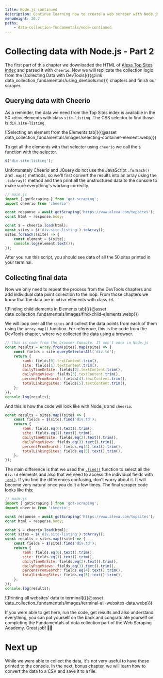 ```yaml
---
title: Node.js continued
description: Continue learning how to create a web scraper with Node.js and cheerio. Learn how to parse HTML and print results.
menuWeight: 20.7
paths:
    - data-collection-fundamentals/node-continued
---
```


# [](#collecting-data-with-node) Collecting data with Node.js - Part 2

The first part of this chapter we downloaded the HTML of [Alexa Top Sites index](https://www.alexa.com/topsites) and parsed it with `cheerio`. Now we will replicate the collection logic from the [Collecting Data with DevTools]({{@link data_collection_fundamentals/using_devtools.md}}) chapters and finish our scraper.

## [](#querying-with-cheerio) Querying data with Cheerio

As a reminder, the data we need from the Top Sites index is available in the 50 `<div>` elements with class `site-listing`. The CSS selector to find those is `div.site-listing`.

![Selecting an element from the Elements tab]({{@asset data_collection_fundamentals/images/selecting-container-element.webp}})

To get all the elements with that selector using `cheerio` we call the `$` function with the selector.

```js
$('div.site-listing');
```

Unfortunately Cheerio and JQuery do not use the JavaScript `.forEach()` and `.map()` methods, so we'll first convert the results into an array using the `.toArray()` method and then print all the unstructured data to the console to make sure everything's working correctly.

```js
// main.js
import { gotScraping } from 'got-scraping';
import cheerio from 'cheerio';

const response = await gotScraping('https://www.alexa.com/topsites');
const html = response.body;

const $ = cheerio.load(html);
const sites = $('div.site-listing').toArray();
sites.forEach((site) => {
    const element = $(site);
    console.log(element.text());
});
```

After you run this script, you should see data of all the 50 sites printed in your terminal.

## [](#collecting-data) Collecting final data

Now we only need to repeat the process from the DevTools chapters and add individual data point collection to the loop. From those chapters we know that the data are in `<div>` elements with class `td`.

![Finding child elements in Elements tab]({{@asset data_collection_fundamentals/images/find-child-elements.webp}})

We will loop over all the `sites` and collect the data points from each of them using the `array.map()` function. For reference, this is the code from the DevTools chapter, where we collected the data using a browser.

```js
// This is code from the browser Console. It won't work in Node.js
const results = Array.from(sites).map((site) => {
    const fields = site.querySelectorAll('div.td');
    return {
        rank: fields[0].textContent.trim(),
        site: fields[1].textContent.trim(),
        dailyTimeOnSite: fields[2].textContent.trim(),
        dailyPageViews: fields[3].textContent.trim(),
        percentFromSearch: fields[4].textContent.trim(),
        totalLinkingSites: fields[5].textContent.trim(),
    };
});
console.log(results);
```

And this is how the code will look like with Node.js and `cheerio`.

```js
const results = sites.map((site) => {
    const fields = $(site).find('div.td');
    return {
        rank: fields.eq(0).text().trim(),
        site: fields.eq(1).text().trim(),
        dailyTimeOnSite: fields.eq(2).text().trim(),
        dailyPageViews: fields.eq(3).text().trim(),
        percentFromSearch: fields.eq(4).text().trim(),
        totalLinkingSites: fields.eq(5).text().trim(),
    };
});
```

The main difference is that we used the [`.find()`](https://api.jquery.com/find/) function to select all the `div.td` elements and also that we need to access the individual fields with [`.eq()`](https://api.jquery.com/eq/). If you find the differences confusing, don't worry about it. It will become very natural once you do it a few times. The final scraper code looks like this:

```js
// main.js
import { gotScraping } from 'got-scraping';
import cheerio from 'cheerio';

const response = await gotScraping('https://www.alexa.com/topsites');
const html = response.body;

const $ = cheerio.load(html);
const sites = $('div.site-listing').toArray();
const results = sites.map((site) => {
    const fields = $(site).find('div.td');
    return {
        rank: fields.eq(0).text().trim(),
        site: fields.eq(1).text().trim(),
        dailyTimeOnSite: fields.eq(2).text().trim(),
        dailyPageViews: fields.eq(3).text().trim(),
        percentFromSearch: fields.eq(4).text().trim(),
        totalLinkingSites: fields.eq(5).text().trim(),
    };
});
console.log(results);
```

![Printing all websites' data to terminal]({{@asset data_collection_fundamentals/images/terminal-all-websites-data.webp}})

If you were able to get here, run the code, get results and also understand everything, you can pat yourself on the back and congratulate yourself on completing the Fundamentals of data collection part of the Web Scraping Academy. Great job! 👏🎉

# [](#next) Next up

While we were able to collect the data, it's not very useful to have those printed to the console. In the next, bonus chapter, we will learn how to convert the data to a CSV and save it to a file.
